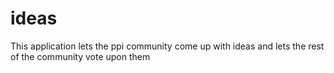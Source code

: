 ideas
=====

This application lets the ppi community come up with ideas and lets the rest of the community vote upon them